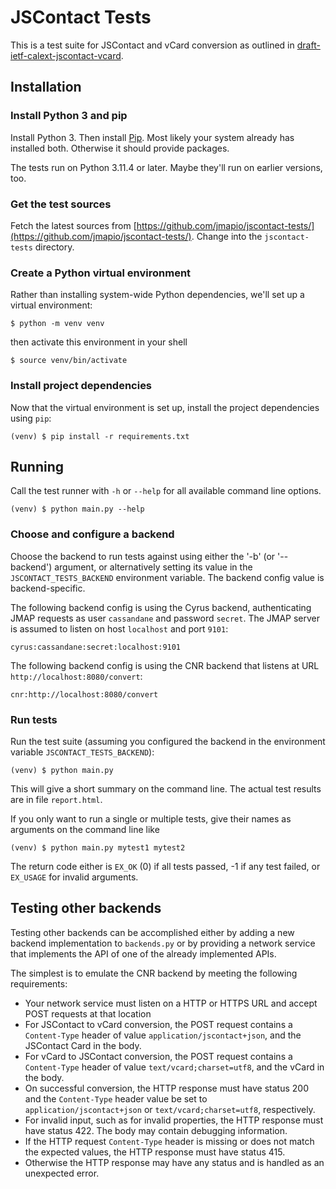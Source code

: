 # JSContact Tests

This is a test suite for JSContact and vCard conversion as outlined in
[draft-ietf-calext-jscontact-vcard](https://datatracker.ietf.org/doc/draft-ietf-calext-jscontact-vcard/).

## Installation

### Install Python 3 and pip

Install Python 3. Then install [Pip](https://pypi.org/project/pip/). Most likely your
system already has installed both. Otherwise it should provide packages.

The tests run on Python 3.11.4 or later. Maybe they'll run on earlier versions, too.

### Get the test sources

Fetch the latest sources from [https://github.com/jmapio/jscontact-tests/](https://github.com/jmapio/jscontact-tests/).
Change into the `jscontact-tests` directory.

### Create a Python virtual environment

Rather than installing system-wide Python dependencies, we'll set up a virtual
environment:

    $ python -m venv venv

then activate this environment in your shell

    $ source venv/bin/activate

### Install project dependencies

Now that the virtual environment is set up, install the project dependencies
using `pip`:

    (venv) $ pip install -r requirements.txt

## Running

Call the test runner with `-h` or `--help` for all available
command line options.

    (venv) $ python main.py --help

### Choose and configure a backend

Choose the backend to run tests against using either the '-b'
(or '--backend') argument, or alternatively setting its value
in the `JSCONTACT_TESTS_BACKEND` environment variable.
The backend config value is backend-specific.

The following backend config is using the Cyrus backend, authenticating
JMAP requests as user `cassandane` and password `secret`. The JMAP server
is assumed to listen on host `localhost` and port `9101`:

    cyrus:cassandane:secret:localhost:9101

The following backend config is using the CNR backend that listens
at URL `http://localhost:8080/convert`:

    cnr:http://localhost:8080/convert

### Run tests

Run the test suite (assuming you configured the backend in
the environment variable `JSCONTACT_TESTS_BACKEND`):

    (venv) $ python main.py

This will give a short summary on the command line. The actual test results
are in file `report.html`.

If you only want to run a single or multiple tests, give their
names as arguments on the command line like

    (venv) $ python main.py mytest1 mytest2

The return code either is `EX_OK` (0) if all tests passed,
-1 if any test failed, or `EX_USAGE` for invalid arguments.

## Testing other backends

Testing other backends can be accomplished either by adding a new backend
implementation to `backends.py` or by providing a network service that
implements the API of one of the already implemented APIs.

The simplest is to emulate the CNR backend by meeting the following
requirements:

- Your network service must listen on a HTTP or HTTPS URL and
  accept POST requests at that location
- For JSContact to vCard conversion, the POST request contains
  a `Content-Type` header of value `application/jscontact+json`,
  and the JSContact Card in the body.
- For vCard to JSContact conversion, the POST request contains
  a `Content-Type` header of value `text/vcard;charset=utf8`,
  and the vCard in the body.
- On successful conversion, the HTTP response must have status 200
  and the `Content-Type` header value be set to `application/jscontact+json`
  or `text/vcard;charset=utf8`, respectively.
- For invalid input, such as for invalid properties, the HTTP response
  must have status 422. The body may contain debugging information.
- If the HTTP request `Content-Type` header is missing or does not
  match the expected values, the HTTP response must have status 415.
- Otherwise the HTTP response may have any status and is handled as
  an unexpected error.
